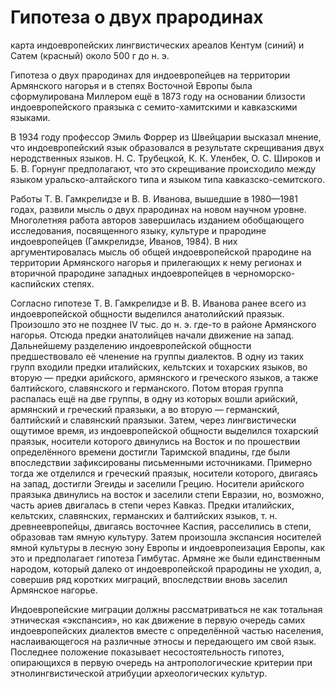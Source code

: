 # Гипотеза о двух прародинах

карта индоевропейских лингвистических ареалов Кентум (синий) 
и Сатем (красный) около 500 г до н. э.

Гипотеза о двух прародинах для индоевропейцев на территории 
Армянского нагорья и в степях Восточной Европы была 
сформулирована Миллером ещё в 1873 году на основании близости 
индоевропейского праязыка с семито-хамитскими и кавказскими 
языками.

В 1934 году профессор Эмиль Форрер из Швейцарии высказал 
мнение, что индоевропейский язык образовался в результате 
скрещивания двух неродственных языков. Н. С. Трубецкой, К. 
К. Уленбек, О. С. Широков и Б. В. Горнунг предполагают, что 
это скрещивание происходило между языком уральско-алтайского 
типа и языком типа кавказско-семитского.

Работы Т. В. Гамкрелидзе и В. В. Иванова, вышедшие в 
1980—1981 годах, развили мысль о двух прародинах на новом 
научном уровне. Многолетняя работа авторов завершилась 
изданием обобщающего исследования, посвященного языку, 
культуре и прародине индоевропейцев (Гамкрелидзе, Иванов, 
1984). В них аргументировалась мысль об общей индоевропейской 
прародине на территории Армянского нагорья и прилегающих к 
нему регионах и вторичной прародине западных индоевропейцев в 
черноморско-каспийских степях.

Согласно гипотезе Т. В. Гамкрелидзе и В. В. Иванова ранее 
всего из индоевропейской общности выделился анатолийский 
праязык. Произошло это не позднее IV тыс. до н. э. где-то в 
районе Армянского нагорья. Отсюда предки анатолийцев начали 
движение на запад. Дальнейшему разделению индоевропейской 
общности предшествовало её членение на группы диалектов. В 
одну из таких групп входили предки италийских, кельтских и 
тохарских языков, во вторую — предки арийского, армянского и 
греческого языков, а также балтийского, славянского и 
германского. Потом вторая группа распалась ещё на две группы, 
в одну из которых вошли арийский, армянский и греческий 
праязыки, а во вторую — германский, балтийский и славянский 
праязыки. Затем, через лингвистически ощутимое время, из 
индоевропейской общности выделился тохарский праязык, 
носители которого двинулись на Восток и по прошествии 
определённого времени достигли Таримской впадины, где были 
впоследствии зафиксированы письменными источниками. Примерно 
тогда же отделился и греческий праязык, носители которого, 
двигаясь на запад, достигли Эгеиды и заселили Грецию. 
Носители арийского праязыка двинулись на восток и заселили 
степи Евразии, но, возможно, часть ариев двигалась в степи 
через Кавказ. Предки италийских, кельтских, славянских, 
германских и балтийских языков, т. н. древнеевропейцы, 
двигаясь восточнее Каспия, расселились в степи, образовав там 
ямную культуру. Затем произошла экспансия носителей ямной 
культуры в лесную зону Европы и индоевропеизация Европы, как 
это и предполагает гипотеза Гимбутас. Армяне же были 
единственным народом, который далеко от индоевропейской 
прародины не уходил, а, совершив ряд коротких миграций, 
впоследствии вновь заселил Армянское нагорье.

Индоевропейские миграции должны рассматриваться не как 
тотальная этническая «экспансия», но как движение в первую 
очередь самих индоевропейских диалектов вместе с определённой 
частью населения, наслаивающегося на различные этносы и 
передающего им свой язык. Последнее положение показывает 
несостоятельность гипотез, опирающихся в первую очередь на 
антропологические критерии при этнолингвистической атрибуции 
археологических культур.
